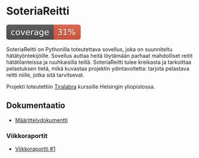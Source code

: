 # SoteriaReitti 

[![Coverage Report](/docs/images/coverage.svg 'Coverage Badge')](https://htmlpreview.github.io/?https://github.com/3nd3r1/soteriareitti/tree/main/htmlcov/index.html)

SoteriaReitti on Pythonilla toteutettava sovellus, joka on suunniteltu hätätyöntekijöille. Sovellus auttaa heitä löytämään parhaat mahdolliset reitit hätätilanteissa ja ruuhkaisilla teillä. SoteriaReitti tulee kreikasta ja tarkoittaa pelastuksen tietä, mikä kuvastaa projektin ydintavoitetta: tarjota pelastava reitti niille, jotka sitä tarvitsevat.

Projekti toteutettiin [Tiralabra](https://tiralabra.github.io/2021_p1/index) kurssille Helsingin yliopistossa.

## Dokumentaatio

- [Määrittelydokumentti](./docs/maarittelydokumentti.md)

### Viikkoraportit

- [Viikkoraportti #1](./docs/viikkoraportti_1.md)